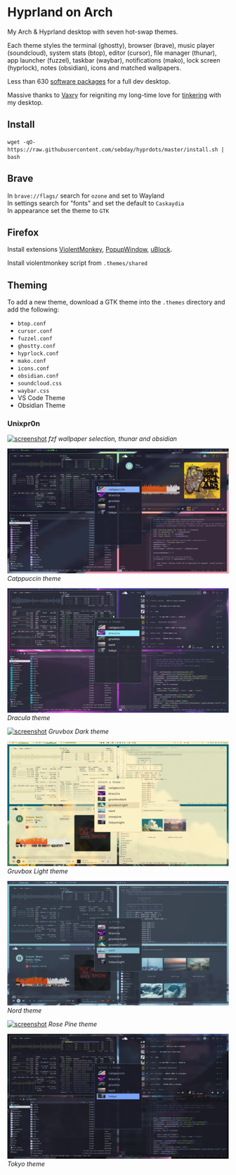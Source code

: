 # Hyprland on Arch

My Arch & Hyprland desktop with seven hot-swap themes.

Each theme styles the terminal (ghostty), browser (brave), music player (soundcloud), system stats (btop), editor (cursor), file manager (thunar), app launcher (fuzzel), taskbar (waybar), notifications (mako), lock screen (hyprlock), notes (obsidian), icons and matched wallpapers.

Less than 630 [software packages](https://raw.githubusercontent.com/sebday/hyprdots/refs/heads/master/packages.txt) for a full dev desktop.

Massive thanks to [Vaxry](https://blog.vaxry.net/) for reigniting my long-time love for [tinkering](https://sebday.dev/desktop-appreciation/) with my desktop.

## Install 

`wget -qO- https://raw.githubusercontent.com/sebday/hyprdots/master/install.sh | bash`

## Brave

In `brave://flags/` search for `ozone` and set to Wayland  
In settings search for "fonts" and set the default to `Caskaydia`  
In appearance set the theme to `GTK`

## Firefox

Install extensions 
[ViolentMonkey](https://addons.mozilla.org/en-US/firefox/addon/violentmonkey/), 
[PopupWindow](https://addons.mozilla.org/en-GB/firefox/addon/popup-window/), 
[uBlock](https://github.com/gorhill/uBlock#ublock-origin).

Install violentmonkey script from `.themes/shared`

## Theming

To add a new theme, download a GTK theme into the `.themes` directory and add the following:

- `btop.conf`
- `cursor.conf`
- `fuzzel.conf`
- `ghostty.conf`
- `hyprlock.conf`
- `mako.conf`
- `icons.conf`
- `obsidian.conf`
- `soundcloud.css`
- `waybar.css`
- VS Code Theme
- Obsidian Theme


### Unixpr0n

[![screenshot](https://raw.githubusercontent.com/sebday/hyprdots/refs/heads/master/.config/hypr/screens/hypr_dracula_screenshot1.png)](https://raw.githubusercontent.com/sebday/hyprdots/refs/heads/master/.config/hypr/screens/hypr_dracula_screenshot1.png)
*fzf wallpaper selection, thunar and obsidian*

[![screenshot](https://raw.githubusercontent.com/sebday/hyprdots/refs/heads/master/.config/hypr/screens/theme_catppuccin.png)](https://raw.githubusercontent.com/sebday/hyprdots/refs/heads/master/.config/hypr/screens/theme_catppuccin.png)
*Catppuccin theme*

[![screenshot](https://raw.githubusercontent.com/sebday/hyprdots/refs/heads/master/.config/hypr/screens/theme_dracula.png)](https://raw.githubusercontent.com/sebday/hyprdots/refs/heads/master/.config/hypr/screens/theme_dracula.png)
*Dracula theme*

[![screenshot](https://raw.githubusercontent.com/sebday/hyprdots/refs/heads/master/.config/hypr/screens/theme_gruvboxdark.png)](https://raw.githubusercontent.com/sebday/hyprdots/refs/heads/master/.config/hypr/screens/theme_gruvboxdark.png)
*Gruvbox Dark theme*

[![screenshot](https://raw.githubusercontent.com/sebday/hyprdots/refs/heads/master/.config/hypr/screens/theme_gruvboxlight.png)](https://raw.githubusercontent.com/sebday/hyprdots/refs/heads/master/.config/hypr/screens/theme_gruvboxlight.png)
*Gruvbox Light theme*

[![screenshot](https://raw.githubusercontent.com/sebday/hyprdots/refs/heads/master/.config/hypr/screens/theme_nord.png)](https://raw.githubusercontent.com/sebday/hyprdots/refs/heads/master/.config/hypr/screens/theme_nord.png)
*Nord theme*

[![screenshot](https://raw.githubusercontent.com/sebday/hyprdots/refs/heads/master/.config/hypr/screens/theme_rosepine.png)](https://raw.githubusercontent.com/sebday/hyprdots/refs/heads/master/.config/hypr/screens/theme_rosepine.png)
*Rose Pine theme*

[![screenshot](https://raw.githubusercontent.com/sebday/hyprdots/refs/heads/master/.config/hypr/screens/theme_tokyo.png)](https://raw.githubusercontent.com/sebday/hyprdots/refs/heads/master/.config/hypr/screens/theme_tokyo.png)
*Tokyo theme*
